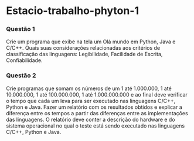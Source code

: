 # Estacio-trabalho-phyton-1
### Questão 1
Crie um programa que exibe na tela um Olá mundo em Python, Java e C/C++. Quais suas considerações relacionadas aos critérios de classificação das linguagens: Legibilidade, Facilidade de Escrita, Confiabilidade.
### Questão 2
Crie programas que somam os números de um 1 até 1.000.000, 1 até 10.000.000, 1 até 100.000.000, 1 até 1.000.000.000 e ao final deve verificar o tempo que cada um leva para ser executado nas linguagens C/C++, Python e Java. Fazer um relatório com os resultados obtidos e explicar a diferença entre os tempos a partir das diferenças entre as implementações das linguagens. O relatório deve conter a descrição do hardware e do sistema operacional no qual o teste está sendo executado nas linguagens C/C++, Python e Java. 